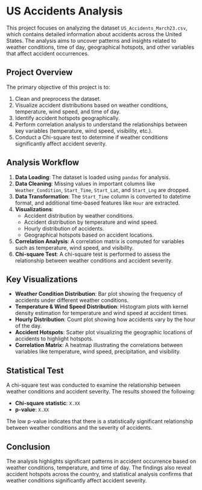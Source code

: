 # US Accidents Analysis

This project focuses on analyzing the dataset `US_Accidents_March23.csv`, which contains detailed information about accidents across the United States. The analysis aims to uncover patterns and insights related to weather conditions, time of day, geographical hotspots, and other variables that affect accident occurrences.

## Project Overview

The primary objective of this project is to:

1. Clean and preprocess the dataset.
2. Visualize accident distributions based on weather conditions, temperature, wind speed, and time of day.
3. Identify accident hotspots geographically.
4. Perform correlation analysis to understand the relationships between key variables (temperature, wind speed, visibility, etc.).
5. Conduct a Chi-square test to determine if weather conditions significantly affect accident severity.

## Analysis Workflow

1. **Data Loading**: The dataset is loaded using `pandas` for analysis.
2. **Data Cleaning**: Missing values in important columns like `Weather_Condition`, `Start_Time`, `Start_Lat`, and `Start_Lng` are dropped.
3. **Data Transformation**: The `Start_Time` column is converted to datetime format, and additional time-based features like `Hour` are extracted.
4. **Visualizations**: 
    - Accident distribution by weather conditions.
    - Accident distribution by temperature and wind speed.
    - Hourly distribution of accidents.
    - Geographical hotspots based on accident locations.
5. **Correlation Analysis**: A correlation matrix is computed for variables such as temperature, wind speed, and visibility.
6. **Chi-square Test**: A chi-square test is performed to assess the relationship between weather conditions and accident severity.

## Key Visualizations

- **Weather Condition Distribution**: Bar plot showing the frequency of accidents under different weather conditions.
- **Temperature & Wind Speed Distribution**: Histogram plots with kernel density estimation for temperature and wind speed at accident times.
- **Hourly Distribution**: Count plot showing how accidents vary by the hour of the day.
- **Accident Hotspots**: Scatter plot visualizing the geographic locations of accidents to highlight hotspots.
- **Correlation Matrix**: A heatmap illustrating the correlations between variables like temperature, wind speed, precipitation, and visibility.

## Statistical Test

A chi-square test was conducted to examine the relationship between weather conditions and accident severity. The results showed the following:

- **Chi-square statistic**: `X.XX`
- **p-value**: `X.XX`

The low p-value indicates that there is a statistically significant relationship between weather conditions and the severity of accidents.


## Conclusion

The analysis highlights significant patterns in accident occurrence based on weather conditions, temperature, and time of day. The findings also reveal accident hotspots across the country, and statistical analysis confirms that weather conditions significantly affect accident severity.
